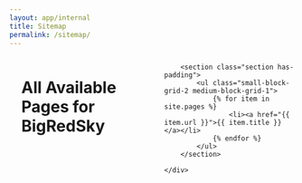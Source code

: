 ```yaml
---
layout: app/internal
title: Sitemap
permalink: /sitemap/
---
```


<!--- This child document initializes the page in Jekyll. -->

<div class="row">
	<div class="columns">
		<br>
		<h1>All Available Pages for BigRedSky</h1>
		<br>

		<section class="section has-padding">
			<ul class="small-block-grid-2 medium-block-grid-1">
				{% for item in site.pages %}
					<li><a href="{{ item.url }}">{{ item.title }}</a></li>
				{% endfor %}
			</ul>
		</section>

	</div>
</div>
